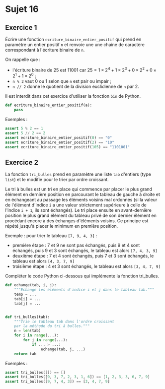 # Sujet 16

## Exercice 1

Écrire une fonction `ecriture_binaire_entier_positif` qui prend en paramètre un
entier positif `n` et renvoie une une chaine de caractère correspondant à l'écriture binaire de `n`.

On rappelle que :

- l'écriture binaire de 25 est 11001 car $25 = 1 \times 2^4 + 1 \times 2^3 + 0 \times 2^2 + 0 \times 2^1 + 1 \times 2^0$ ;
- `n % 2` vaut 0 ou 1 selon que `n` est pair ou impair ;
- `n // 2` donne le quotient de la division euclidienne de `n` par 2.

Il est interdit dans cet exercice d'utiliser la fonction `bin` de Python.

```python
def ecriture_binaire_entier_positif(a):
    pass
```

Exemples :

```python
assert 5 % 2 == 1
assert 5 // 2 == 2
assert ecriture_binaire_entier_positif(0) == "0"
assert ecriture_binaire_entier_positif(2) == "10"
assert ecriture_binaire_entier_positif(105) == "1101001"
```

## Exercice 2

La fonction `tri_bulles` prend en paramètre une liste `tab` d'entiers (type `list`) et le modifie pour le trier par ordre croissant.

Le tri à bulles est un tri en place qui commence par placer le plus grand élément en
dernière position en parcourant le tableau de gauche à droite et en échangeant au passage
les éléments voisins mal ordonnés (si la valeur de l'élément d'indice `i` a une valeur
strictement supérieure à celle de l'indice `i + 1`, ils sont échangés). Le tri place ensuite
en avant-dernière position le plus grand élément du tableau privé de son dernier élément
en procédant encore à des échanges d'éléments voisins. Ce principe est répété jusqu'à
placer le minimum en première position.

Exemple : pour trier le tableau `[7, 9, 4, 3]` :

- première étape : 7 et 9 ne sont pas échangés, puis 9 et 4 sont échangés, puis 9 et 3 sont échangés, le tableau est alors `[7, 4, 3, 9]`
- deuxième étape : 7 et 4 sont échangés, puis 7 et 3 sont échangés, le tableau est alors `[4, 3, 7, 9]`
- troisième étape : 4 et 3 sont échangés, le tableau est alors `[3, 4, 7, 9]`

Compléter le code Python ci-dessous qui implémente la fonction tri_bulles.

```python
def echange(tab, i, j):
    """Echange les éléments d'indice i et j dans le tableau tab."""
    temp = ...
    tab[i] = ...
    tab[j] = ...


def tri_bulles(tab):
    """Trie le tableau tab dans l'ordre croissant
    par la méthode du tri à bulles."""
    n = len(tab)
    for i in range(...):
        for j in range(...):
            if ... > ...:
                echange(tab, j, ...)
    return tab
```

Exemples :

```python
assert tri_bulles([]) == []
assert tri_bulles([9, 3, 7, 2, 3, 1, 6]) == [1, 2, 3, 3, 6, 7, 9]
assert tri_bulles([9, 7, 4, 3]) == [3, 4, 7, 9]
```
